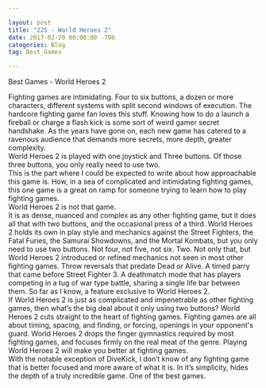 ```yaml
---

layout: post  
title: "225 - World Heroes 2"  
date: 2017-02-20 00:00:00 -700  
categories: Blog  
tag: Best_Games

---
```


Best Games - World Heroes 2  
  
Fighting games are intimidating. Four to six buttons, a dozen or more characters, different systems with split second windows of execution. The hardcore fighting game fan loves this stuff. Knowing how to do a launch a fireball or charge a flash kick is some sort of weird gamer secret handshake. As the years have gone on, each new game has catered to a ravenous audience that demands more secrets, more depth, greater complexity.   
World Heroes 2 is played with one joystick and Three buttons. Of those three buttons, you only really need to use two.  
This is the part where I could be expected to write about how approachable this game is. How, in a sea of complicated and intimidating fighting games, this one game is a great on ramp for someone trying to learn how to play fighting games.   
World Heroes 2 is not that game.   
It is as dense, nuanced and complex as any other fighting game, but it does all that with two buttons, and the occasional press of a third. World Heroes 2 holds its own in play style and mechanics against the Street Fighters, the Fatal Furies, the Samurai Showdowns, and the Mortal Kombats, but you only need to use two buttons. Not four, not five, not six. Two. Not only that, but World Heroes 2 introduced or refined mechanics not seen in most other fighting games. Throw reversals that predate Dead or Alive. A timed parry that came before Street Fighter 3. A deathmatch mode that has players competing in a tug of war type battle, sharing a single life bar between them. So far as I know, a feature exclusive to World Heroes 2.  
If World Heroes 2 is just as complicated and impenetrable as other fighting games, then what’s the big deal about it only using two buttons? World Heroes 2 cuts straight to the heart of fighting games. Fighting games are all about timing, spacing, and finding, or forcing, openings in your opponent's guard. World Heroes 2 drops the finger gymnastics required by most fighting games, and focuses firmly on the real meat of the genre. Playing World Heroes 2 will make you better at fighting games.   
With the notable exception of DiveKick, I don’t know of any fighting game that is better focused and more aware of what it is. In it’s simplicity, hides the depth of a truly incredible game. One of the best games.  
  
​

